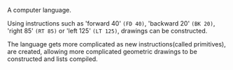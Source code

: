A computer language.

Using instructions such as 'forward 40' `(FD 40)`, 'backward 20'
`(BK 20)`, 'right 85' `(RT 85)` or 'left 125' `(LT 125)`, drawings can
be constructed.

The language gets more complicated as new instructions(called
primitives), are created, allowing more complicated geometric drawings
to be constructed and lists compiled.
